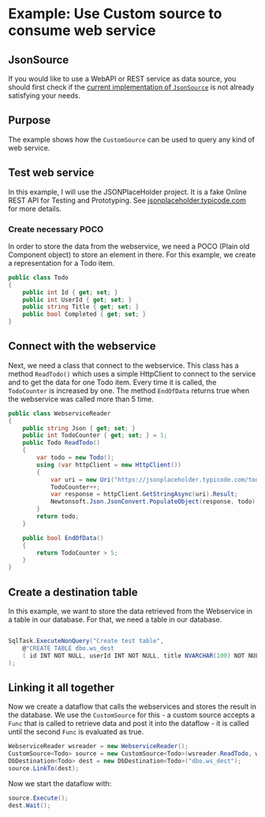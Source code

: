 # Example: Use Custom source to consume web service

## JsonSource

If you would like to use a WebAPI or REST service as data source, you should first check 
if the [current implementation of `JsonSource`](./example_web_services.md) is not already satisfying your needs. 

## Purpose

The example shows how the `CustomSource` can be used to query any kind of web service.

## Test web service 

In this example, I will use the JSONPlaceHolder project. It is a fake Online REST API for Testing and Prototyping.
See [jsonplaceholder.typicode.com](https://jsonplaceholder.typicode.com) for more details.


### Create necessary POCO

In order to store the data from the webservice, we need a POCO (Plain old Component object) to store an element in there. 
For this example, we create a representation for a Todo item.

```C#
public class Todo
{
    public int Id { get; set; }
    public int UserId { get; set; }
    public string Title { get; set; }
    public bool Completed { get; set; }
}
```

## Connect with the webservice

Next, we need a class that connect to the webservice. This class has a method `ReadTodo()` which uses 
a simple HttpClient to connect to the service and to get the data for one Todo item. 
Every time it is called, the `TodoCounter` is increased by one. The method `EndOfData` returns true when the webservice 
was called more than 5 time.

```C#
public class WebserviceReader
{
    public string Json { get; set; }
    public int TodoCounter { get; set; } = 1;
    public Todo ReadTodo()
    {
        var todo = new Todo();
        using (var httpClient = new HttpClient())
        {
            var uri = new Uri("https://jsonplaceholder.typicode.com/todos/" + TodoCounter);
            TodoCounter++;
            var response = httpClient.GetStringAsync(uri).Result;
            Newtonsoft.Json.JsonConvert.PopulateObject(response, todo);
        }
        return todo;
    }

    public bool EndOfData()
    {
        return TodoCounter > 5;
    }
}
```

## Create a destination table

In this example, we want to store the data retrieved from the Webservice in a table in our database. 
For that, we need a table in our database. 

```C#

SqlTask.ExecuteNonQuery("Create test table",
    @"CREATE TABLE dbo.ws_dest 
    ( id INT NOT NULL, userId INT NOT NULL, title NVARCHAR(100) NOT NULL, completed BIT NOT NULL )"
);
```

## Linking it all together

Now we create a dataflow that calls the webservices and stores the result in the database.
We use the `CustomSource` for this - a custom source accepts a `Func` that is called to 
retrieve data and post it into the dataflow - it is called until the second `Func` is evaluated as true. 

```C#
WebserviceReader wsreader = new WebserviceReader();
CustomSource<Todo> source = new CustomSource<Todo>(wsreader.ReadTodo, wsreader.EndOfData);
DbDestination<Todo> dest = new DbDestination<Todo>("dbo.ws_dest");
source.LinkTo(dest);
```

Now we start the dataflow with:

```C#
source.Execute();
dest.Wait();
```





